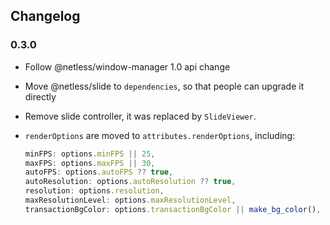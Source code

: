 ## Changelog

### 0.3.0

- Follow @netless/window-manager 1.0 api change
- Move @netless/slide to `dependencies`, so that people can upgrade it directly
- Remove slide controller, it was replaced by `SlideViewer`.
- `renderOptions` are moved to `attributes.renderOptions`, including:

  ```js
  minFPS: options.minFPS || 25,
  maxFPS: options.maxFPS || 30,
  autoFPS: options.autoFPS ?? true,
  autoResolution: options.autoResolution ?? true,
  resolution: options.resolution,
  maxResolutionLevel: options.maxResolutionLevel,
  transactionBgColor: options.transactionBgColor || make_bg_color(),
  ```
